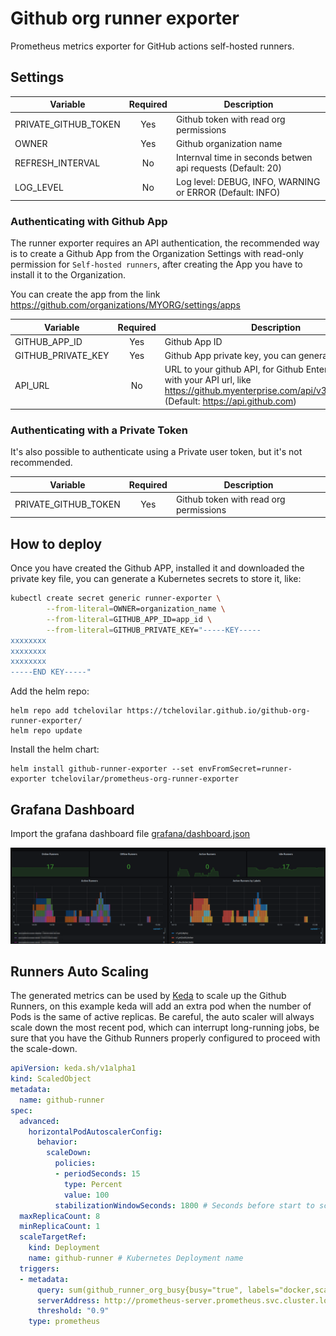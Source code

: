 # Github org runner exporter

Prometheus metrics exporter for GitHub actions self-hosted runners.


## Settings

| Variable             | Required | Description |
|----------------------|:--------:|----------------------------------------|
| PRIVATE_GITHUB_TOKEN | Yes      | Github token with read org permissions
| OWNER                | Yes      | Github organization name
| REFRESH_INTERVAL     | No       | Internval time in seconds betwen api requests (Default: 20)
| LOG_LEVEL            | No       | Log level: DEBUG, INFO, WARNING or ERROR (Default: INFO)


### Authenticating with Github App

The runner exporter requires an API authentication, the recommended way is to create a Github App from the Organization Settings with read-only permission for `Self-hosted runners`, after creating the App you have to install it to the Organization.

You can create the app from the link https://github.com/organizations/MYORG/settings/apps


| Variable             | Required | Description |
|----------------------|:--------:|----------------------------------------|
| GITHUB_APP_ID        | Yes      | Github App ID
| GITHUB_PRIVATE_KEY   | Yes      | Github App private key, you can generate a
| API_URL              | No       | URL to your github API, for Github Enterprise, set it with your API url, like https://github.myenterprise.com/api/v3/orgs/MYORG/  (Default: https://api.github.com)


### Authenticating with a Private Token

It's also possible to authenticate using a Private user token, but it's not recommended.

| Variable             | Required | Description |
|----------------------|:--------:|----------------------------------------|
| PRIVATE_GITHUB_TOKEN | Yes      | Github token with read org permissions


## How to deploy

Once you have created the Github APP, installed it and downloaded the private key file, you can generate a Kubernetes secrets to store it, like:

```bash
kubectl create secret generic runner-exporter \
        --from-literal=OWNER=organization_name \
        --from-literal=GITHUB_APP_ID=app_id \
        --from-literal=GITHUB_PRIVATE_KEY="-----KEY-----
xxxxxxxx
xxxxxxxx
xxxxxxxx
-----END KEY-----"
```

Add the helm repo:

```
helm repo add tchelovilar https://tchelovilar.github.io/github-org-runner-exporter/
helm repo update
```

Install the helm chart:

```
helm install github-runner-exporter --set envFromSecret=runner-exporter tchelovilar/prometheus-org-runner-exporter
```


## Grafana Dashboard

Import the grafana dashboard file [grafana/dashboard.json](./grafana/dashboard.json)

![Grafana Dashboard](grafana/screenshot.png)


## Runners Auto Scaling

The generated metrics can be used by [Keda](https://keda.sh/docs/2.13/concepts/) to scale up the Github Runners, on this example keda will add an extra pod when the number of Pods is the same of active replicas.
Be careful, the auto scaler will always scale down the most recent pod, which can interrupt long-running jobs, be sure that you have the Github Runners properly configured to proceed with the scale-down.

```yaml
apiVersion: keda.sh/v1alpha1
kind: ScaledObject
metadata:
  name: github-runner
spec:
  advanced:
    horizontalPodAutoscalerConfig:
      behavior:
        scaleDown:
          policies:
          - periodSeconds: 15
            type: Percent
            value: 100
          stabilizationWindowSeconds: 1800 # Seconds before start to scale down
  maxReplicaCount: 8
  minReplicaCount: 1
  scaleTargetRef:
    kind: Deployment
    name: github-runner # Kubernetes Deployment name
  triggers:
  - metadata:
      query: sum(github_runner_org_busy{busy="true", labels="docker,scale"})
      serverAddress: http://prometheus-server.prometheus.svc.cluster.local:9090  # Prometheus server address
      threshold: "0.9"
    type: prometheus
```
